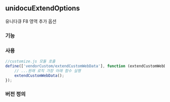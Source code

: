 ## unidocuExtendOptions

유니다큐 F8 영역 추가 옵션

### 기능

### 사용

```javascript
//customize.js 모듈 호출
define(['vendorCustom/extendCustomWebData'], function (extendCustomWebData) {
    // ...원래 로직 가장 아래 함수 실행
    extendCustomWebData();
});
```

### 버전 정의
